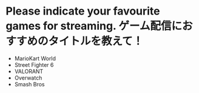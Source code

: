 # Please indicate your favourite games for streaming. ゲーム配信におすすめのタイトルを教えて！

- MarioKart World
- Street Fighter 6
- VALORANT
- Overwatch
- Smash Bros
